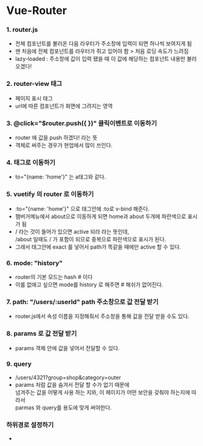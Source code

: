 # Vue-Router

### 1. router.js
* 전체 컴포넌트를 불러온 다음 라우터가 주소창에 입력이 되면 하나씩 보여지게 됨
* 맨 처음에 전체 컴포넌트를 라우터가 쥐고 있어야 함 > 처음 로딩 속도가 느려짐
* lazy-loaded : 주소창에 값이 입력 됐을 때 이 값에 해당하는 컴포넌트 내용만 불러오겠다!


### 2. router-view 태그 
* 페이지 표시 태그
* url에 따른 컴포넌트가 화면에 그려지는 영역


### 3. @click="$router.push({ })" 클릭이벤트로 이동하기
* router 에 값을 push 하겠다! 라는 뜻
* 객체로 써주는 경우가 현업에서 많이 쓰인다.


### 4. <router-link> 태그로 이동하기
* to="{name: 'home'}" 는 <a href="/"></a> a태그와 같다.


### 5. vuetify 의 router 로 이동하기
* :to="{name: 'home'}" 으로 태그안에 :to로 v-bind 해준다.
* 햄버거메뉴에서 about으로 이동하게 되면 home과 about 두개에 파란색으로 표시가 됨
* / 라는 것이 들어가 있으면 active 되라 라는 뜻인데, <br>
  /about 일때도 / 가 포함이 되므로 중복으로 파란색으로 표시가 된다.
* 그래서 태그안에 exact 를 넣어서 path가 똑같을 때에만 active 할 수 있다.


### 6. mode: "history"
* router의 기본 모드는 hash # 이다
* 이를 없애고 싶으면 mode를 history 로 해주면 # 해쉬가 없어진다.


### 7. path: "/users/:userId" path 주소창으로 값 전달 받기
* router.js에서 속성 이름을 지정해줘서 주소창을 통해 값을 전달 받을 수도 있다.


### 8. params 로 값 전달 받기
* params 객체 안에 값을 넣어서 전달할 수 있다.


### 9. query
* /users/4321?group=shop&category=outer
* params 처럼 값을 숨겨서 전달 할 수가 없기 때문에 <br>
  넘겨주는 값을 어떻게 사용 하는 지와, 이 페이지가 어떤 보안을 갖춰야 하는지에 따라서<br>
  parmas 와 query를 용도에 맞게 써야한다.


### 하위경로 설정하기
* 

